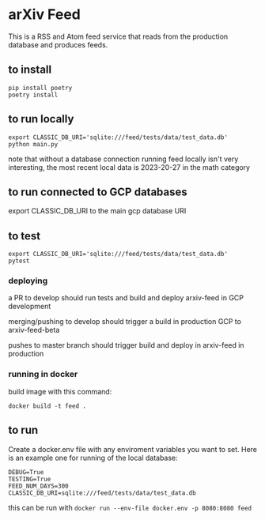 # arXiv Feed

This is a RSS and Atom feed service that reads from the production database and produces feeds.

## to install
```
pip install poetry
poetry install
```
## to run locally
```
export CLASSIC_DB_URI='sqlite:///feed/tests/data/test_data.db'
python main.py
```
note that without a database connection running feed locally isn't very interesting, the most recent local data is 2023-20-27 in the math category

## to run connected to GCP databases
export CLASSIC_DB_URI to the main gcp database URI

## to test
```
export CLASSIC_DB_URI='sqlite:///feed/tests/data/test_data.db'
pytest
```

### deploying
a PR to develop should run tests and build and deploy arxiv-feed in GCP development

merging/pushing to develop should trigger a build in production GCP to arxiv-feed-beta

pushes to master branch should trigger build and deploy in arxiv-feed in production


### running in docker

build image with this command:

`docker build -t feed .`

## to run
Create a docker.env file with any enviroment variables you want to set. Here is an example one for running of the local database:

```
DEBUG=True
TESTING=True
FEED_NUM_DAYS=300
CLASSIC_DB_URI=sqlite:///feed/tests/data/test_data.db 
```
this can be run with
`docker run --env-file docker.env -p 8080:8080 feed`
